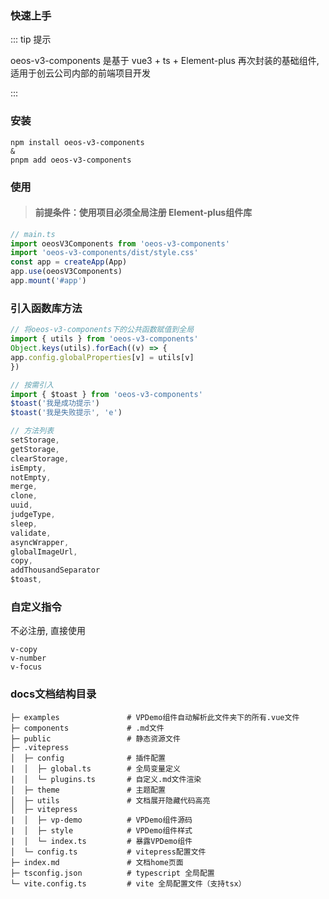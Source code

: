 ### 快速上手

::: tip 提示

oeos-v3-components 是基于 vue3 + ts + Element-plus 再次封装的基础组件, 适用于创云公司内部的前端项目开发

:::

### 安装

```bash:no-line-numbers
npm install oeos-v3-components
&
pnpm add oeos-v3-components
```

### 使用

> #### 前提条件：使用项目必须全局注册 Element-plus组件库

```js
// main.ts
import oeosV3Components from 'oeos-v3-components'
import 'oeos-v3-components/dist/style.css'
const app = createApp(App)
app.use(oeosV3Components)
app.mount('#app')
```

### 引入函数库方法

```js
// 将oeos-v3-components下的公共函数赋值到全局
import { utils } from 'oeos-v3-components'
Object.keys(utils).forEach((v) => {
app.config.globalProperties[v] = utils[v]
})

// 按需引入
import { $toast } from 'oeos-v3-components'
$toast('我是成功提示')
$toast('我是失败提示', 'e')

// 方法列表
setStorage,
getStorage,
clearStorage,
isEmpty,
notEmpty,
merge,
clone,
uuid,
judgeType,
sleep,
validate,
asyncWrapper,
globalImageUrl,
copy,
addThousandSeparator
$toast,
```

### 自定义指令

不必注册, 直接使用

```
v-copy
v-number
v-focus
```

### docs文档结构目录

```
├─ examples               # VPDemo组件自动解析此文件夹下的所有.vue文件
├─ components             # .md文件
├─ public                 # 静态资源文件
├─ .vitepress
│  ├─ config              # 插件配置
|  │  ├─ global.ts        # 全局变量定义
|  │  └─ plugins.ts       # 自定义.md文件渲染
│  ├─ theme               # 主题配置
│  ├─ utils               # 文档展开隐藏代码高亮
│  ├─ vitepress
|  │  ├─ vp-demo          # VPDemo组件源码
|  │  ├─ style            # VPDemo组件样式
|  │  └─ index.ts         # 暴露VPDemo组件
│  └─ config.ts           # vitepress配置文件
├─ index.md               # 文档home页面
├─ tsconfig.json          # typescript 全局配置
└─ vite.config.ts         # vite 全局配置文件（支持tsx）
```
